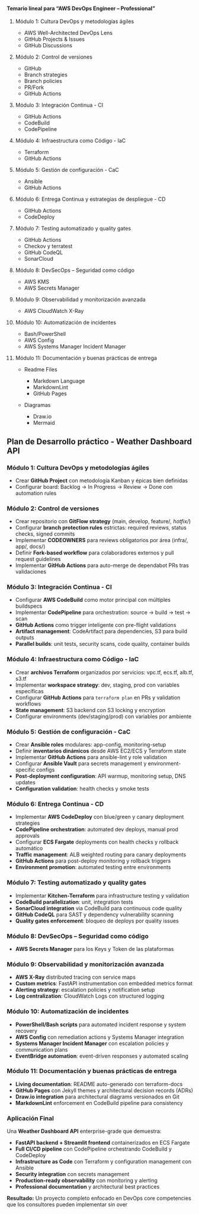 #### Temario lineal para “AWS DevOps Engineer – Professional” 

1. Módulo 1: Cultura DevOps y metodologías ágiles  
    - AWS Well-Architected DevOps Lens  
    - GitHub Projects & Issues  
    - GitHub Discussions  

2. Módulo 2: Control de versiones 
    - GitHub
    - Branch strategies
    - Branch policies
    - PR/Fork
    - GitHub Actions

3. Módulo 3: Integración Continua - CI
    - GitHub Actions
    - CodeBuild
    - CodePipeline

4. Módulo 4: Infraestructura como Código  - IaC
    - Terraform
    - GitHub Actions

5. Módulo 5: Gestión de configuración - CaC
    - Ansible
    - GitHub Actions


6. Módulo 6: Entrega Continua y estrategias de despliegue - CD
    - GitHub Actions
    - CodeDeploy

7. Módulo 7: Testing automatizado y quality gates
    - GitHub Actions
    - Checkov y terratest
    - GitHub CodeQL
    - SonarCloud

8. Módulo 8: DevSecOps – Seguridad como código  
    - AWS KMS
    - AWS Secrets Manager

9. Módulo 9: Observabilidad y monitorización avanzada  
    - AWS CloudWatch X-Ray

10. Módulo 10: Automatización de incidentes 
    - Bash/PowerShell
    - AWS Config
    - AWS Systems Manager Incident Manager 

11. Módulo 11: Documentación y buenas prácticas de entrega
    - Readme Files
		* Markdown Language
        * MarkdownLint
        * GitHub Pages

	- Diagramas
		* Draw.io
        * Mermaid
    

## Plan de Desarrollo práctico - Weather Dashboard API

### Módulo 1: Cultura DevOps y metodologías ágiles
- Crear **GitHub Project** con metodología Kanban y épicas bien definidas
- Configurar board: Backlog → In Progress → Review → Done con automation rules

### Módulo 2: Control de versiones
- Crear repositorio con **GitFlow strategy** (main, develop, feature/*, hotfix/*)
- Configurar **branch protection rules** estrictas: required reviews, status checks, signed commits
- Implementar **CODEOWNERS** para reviews obligatorios por área (infra/, app/, docs/)
- Definir **Fork-based workflow** para colaboradores externos y pull request guidelines
- Implementar **GitHub Actions** para auto-merge de dependabot PRs tras validaciones

### Módulo 3: Integración Continua - CI
- Configurar **AWS CodeBuild** como motor principal con múltiples buildspecs
- Implementar **CodePipeline** para orchestration: source → build → test → scan
- **GitHub Actions** como trigger inteligente con pre-flight validations
- **Artifact management**: CodeArtifact para dependencies, S3 para build outputs
- **Parallel builds**: unit tests, security scans, code quality, container builds


### Módulo 4: Infraestructura como Código - IaC
- Crear **archivos Terraform** organizados por servicios: vpc.tf, ecs.tf, alb.tf, s3.tf
- Implementar **workspace strategy**: dev, staging, prod con variables específicas
- Configurar **GitHub Actions** para `terraform plan` en PRs y validation workflows
- **State management**: S3 backend con S3 locking y encryption
- Configurar environments (dev/staging/prod) con variables por ambiente

### Módulo 5: Gestión de configuración - CaC
- Crear **Ansible roles** modulares: app-config, monitoring-setup
- Definir **inventarios dinámicos** desde AWS EC2/ECS y Terraform state
- Implementar **GitHub Actions** para ansible-lint y role validation
- Configurar **Ansible Vault** para secrets management y environment-specific configs
- **Post-deployment configuration**: API warmup, monitoring setup, DNS updates
- **Configuration validation**: health checks y smoke tests



### Módulo 6: Entrega Continua - CD
- Implementar **AWS CodeDeploy** con blue/green y canary deployment strategies
- **CodePipeline orchestration**: automated dev deploys, manual prod approvals
- Configurar **ECS Fargate** deployments con health checks y rollback automático
- **Traffic management**: ALB weighted routing para canary deployments
- **GitHub Actions** para post-deploy monitoring y rollback triggers
- **Environment promotion**: automated testing entre environments

### Módulo 7: Testing automatizado y quality gates
- Implementar **Kitchen-Terraform** para infrastructure testing y validation
- **CodeBuild parallelization**: unit, integration tests
- **SonarCloud integration** via CodeBuild para continuous code quality
- **GitHub CodeQL** para SAST y dependency vulnerability scanning
- **Quality gates enforcement**: bloqueo de deploys por quality issues

### Módulo 8: DevSecOps – Seguridad como código
- **AWS Secrets Manager** para los Keys y Token de las plataformas

### Módulo 9: Observabilidad y monitorización avanzada
- **AWS X-Ray** distributed tracing con service maps
- **Custom metrics**: FastAPI instrumentation con embedded metrics format
- **Alerting strategy**: escalation policies y notification setup
- **Log centralization**: CloudWatch Logs con structured logging

### Módulo 10: Automatización de incidentes
- **PowerShell/Bash scripts** para automated incident response y system recovery
- **AWS Config** con remediation actions y Systems Manager integration
- **Systems Manager Incident Manager** con escalation policies y communication plans
- **EventBridge automation**: event-driven responses y automated scaling

### Módulo 11: Documentación y buenas prácticas de entrega
- **Living documentation**: README auto-generado con terraform-docs
- **GitHub Pages** con Jekyll themes y architectural decision records (ADRs)
- **Draw.io integration** para architectural diagrams versionados en Git
- **MarkdownLint** enforcement en CodeBuild pipeline para consistency

### Aplicación Final
Una **Weather Dashboard API** enterprise-grade que demuestra:
- **FastAPI backend + Streamlit frontend** containerizados en ECS Fargate
- **Full CI/CD pipeline** con CodePipeline orchestrando CodeBuild y CodeDeploy
- **Infrastructure as Code** con Terraform y configuration management con Ansible
- **Security integration** con secrets management
- **Production-ready observability** con monitoring y alerting
- **Professional documentation** y architectural best practices

**Resultado:** Un proyecto completo enfocado en DevOps core competencies que los consultores pueden implementar sin over